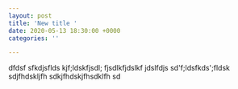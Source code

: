 ```yaml
---
layout: post
title: 'New title '
date: 2020-05-13 18:30:00 +0000
categories: ''

---
```

dfdsf sfkdjsflds kjf;ldskfjsdl; fjsdlkfjdslkf jdslfdjs sd'f;ldsfkds';fldsk sdjfhdskljfh sdkjfhdskjfhsdklfh sd